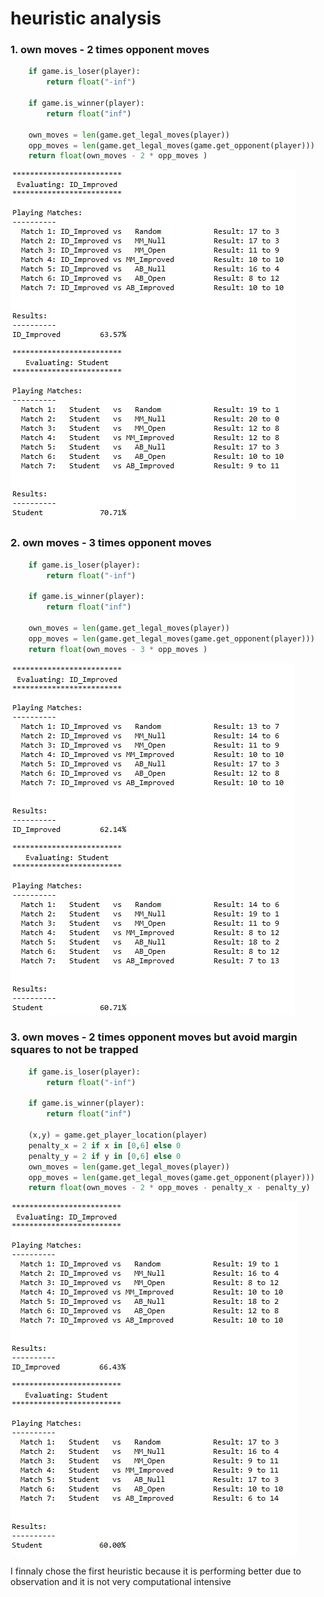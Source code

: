 # heuristic analysis

### 1. own moves - 2 times opponent moves 
```python
    if game.is_loser(player):
        return float("-inf")

    if game.is_winner(player):
        return float("inf")
       
    own_moves = len(game.get_legal_moves(player))
    opp_moves = len(game.get_legal_moves(game.get_opponent(player)))
    return float(own_moves - 2 * opp_moves )
``` 
![first heuristic](/img/score.jpg#right)

### 2. own moves - 3 times opponent moves
```python
    if game.is_loser(player):
        return float("-inf")

    if game.is_winner(player):
        return float("inf")
       
    own_moves = len(game.get_legal_moves(player))
    opp_moves = len(game.get_legal_moves(game.get_opponent(player)))
    return float(own_moves - 3 * opp_moves )
``` 
![first heuristic](/img/3times.jpg#right)

### 3. own moves - 2 times opponent moves but avoid margin squares to not be trapped
```python
    if game.is_loser(player):
        return float("-inf")

    if game.is_winner(player):
        return float("inf")
       
    (x,y) = game.get_player_location(player)
    penalty_x = 2 if x in [0,6] else 0
    penalty_y = 2 if y in [0,6] else 0
    own_moves = len(game.get_legal_moves(player))
    opp_moves = len(game.get_legal_moves(game.get_opponent(player)))
    return float(own_moves - 2 * opp_moves - penalty_x - penalty_y)
``` 
![first heuristic](/img/avoid.jpg#right)

I finnaly chose the first heuristic because it is performing better due to observation and it is not very computational intensive
